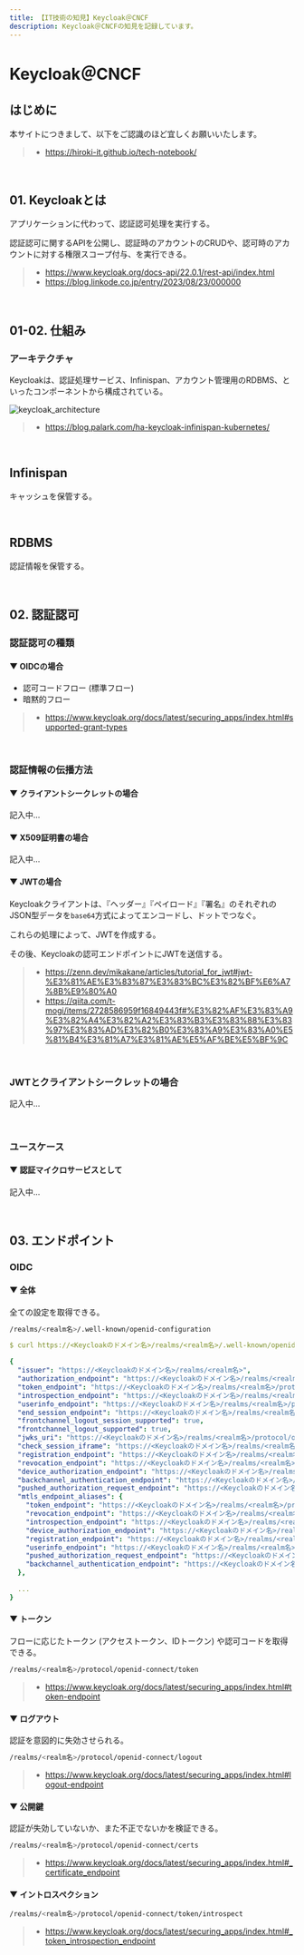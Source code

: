 ```yaml
---
title: 【IT技術の知見】Keycloak＠CNCF
description: Keycloak＠CNCFの知見を記録しています。
---
```


# Keycloak＠CNCF

## はじめに

本サイトにつきまして、以下をご認識のほど宜しくお願いいたします。

> - https://hiroki-it.github.io/tech-notebook/

<br>

## 01. Keycloakとは

アプリケーションに代わって、認証認可処理を実行する。

認証認可に関するAPIを公開し、認証時のアカウントのCRUDや、認可時のアカウントに対する権限スコープ付与、を実行できる。

> - https://www.keycloak.org/docs-api/22.0.1/rest-api/index.html
> - https://blog.linkode.co.jp/entry/2023/08/23/000000

<br>

## 01-02. 仕組み

### アーキテクチャ

Keycloakは、認証処理サービス、Infinispan、アカウント管理用のRDBMS、といったコンポーネントから構成されている。

![keycloak_architecture](https://raw.githubusercontent.com/hiroki-it/tech-notebook-images/<realm名>/images/keycloak_architecture.png)

> - https://blog.palark.com/ha-keycloak-infinispan-kubernetes/

<br>

## Infinispan

キャッシュを保管する。

<br>

## RDBMS

認証情報を保管する。

<br>

## 02. 認証認可

### 認証認可の種類

#### ▼ OIDCの場合

- 認可コードフロー (標準フロー)
- 暗黙的フロー

> - https://www.keycloak.org/docs/latest/securing_apps/index.html#supported-grant-types

<br>

### 認証情報の伝播方法

#### ▼ クライアントシークレットの場合

記入中...

#### ▼ X509証明書の場合

記入中...

#### ▼ JWTの場合

Keycloakクライアントは、『ヘッダー』『ペイロード』『署名』のそれぞれのJSON型データを`base64`方式によってエンコードし、ドットでつなぐ。

これらの処理によって、JWTを作成する。

その後、Keycloakの認可エンドポイントにJWTを送信する。

> - https://zenn.dev/mikakane/articles/tutorial_for_jwt#jwt-%E3%81%AE%E3%83%87%E3%83%BC%E3%82%BF%E6%A7%8B%E9%80%A0
> - https://qiita.com/t-mogi/items/2728586959f16849443f#%E3%82%AF%E3%83%A9%E3%82%A4%E3%82%A2%E3%83%B3%E3%83%88%E3%83%97%E3%83%AD%E3%82%B0%E3%83%A9%E3%83%A0%E5%81%B4%E3%81%A7%E3%81%AE%E5%AF%BE%E5%BF%9C

<br>

### JWTとクライアントシークレットの場合

記入中...

<br>

### ユースケース

#### ▼ 認証マイクロサービスとして

記入中...

<br>

## 03. エンドポイント

### OIDC

#### ▼ 全体

全ての設定を取得できる。

```bash
/realms/<realm名>/.well-known/openid-configuration
```

```yaml
$ curl https://<Keycloakのドメイン名>/realms/<realm名>/.well-known/openid-configuration

{
  "issuer": "https://<Keycloakのドメイン名>/realms/<realm名>",
  "authorization_endpoint": "https://<Keycloakのドメイン名>/realms/<realm名>/protocol/openid-connect/auth",
  "token_endpoint": "https://<Keycloakのドメイン名>/realms/<realm名>/protocol/openid-connect/token",
  "introspection_endpoint": "https://<Keycloakのドメイン名>/realms/<realm名>/protocol/openid-connect/token/introspect",
  "userinfo_endpoint": "https://<Keycloakのドメイン名>/realms/<realm名>/protocol/openid-connect/userinfo",
  "end_session_endpoint": "https://<Keycloakのドメイン名>/realms/<realm名>/protocol/openid-connect/logout",
  "frontchannel_logout_session_supported": true,
  "frontchannel_logout_supported": true,
  "jwks_uri": "https://<Keycloakのドメイン名>/realms/<realm名>/protocol/openid-connect/certs",
  "check_session_iframe": "https://<Keycloakのドメイン名>/realms/<realm名>/protocol/openid-connect/login-status-iframe.html",
  "registration_endpoint": "https://<Keycloakのドメイン名>/realms/<realm名>/clients-registrations/openid-connect",
  "revocation_endpoint": "https://<Keycloakのドメイン名>/realms/<realm名>/protocol/openid-connect/revoke",
  "device_authorization_endpoint": "https://<Keycloakのドメイン名>/realms/<realm名>/protocol/openid-connect/auth/device",
  "backchannel_authentication_endpoint": "https://<Keycloakのドメイン名>/realms/<realm名>/protocol/openid-connect/ext/ciba/auth",
  "pushed_authorization_request_endpoint": "https://<Keycloakのドメイン名>/realms/<realm名>/protocol/openid-connect/ext/par/request",
  "mtls_endpoint_aliases": {
    "token_endpoint": "https://<Keycloakのドメイン名>/realms/<realm名>/protocol/openid-connect/token",
    "revocation_endpoint": "https://<Keycloakのドメイン名>/realms/<realm名>/protocol/openid-connect/revoke",
    "introspection_endpoint": "https://<Keycloakのドメイン名>/realms/<realm名>/protocol/openid-connect/token/introspect",
    "device_authorization_endpoint": "https://<Keycloakのドメイン名>/realms/<realm名>/protocol/openid-connect/auth/device",
    "registration_endpoint": "https://<Keycloakのドメイン名>/realms/<realm名>/clients-registrations/openid-connect",
    "userinfo_endpoint": "https://<Keycloakのドメイン名>/realms/<realm名>/protocol/openid-connect/userinfo",
    "pushed_authorization_request_endpoint": "https://<Keycloakのドメイン名>/realms/<realm名>/protocol/openid-connect/ext/par/request",
    "backchannel_authentication_endpoint": "https://<Keycloakのドメイン名>/realms/<realm名>/protocol/openid-connect/ext/ciba/auth"
  },

  ...
}
```

#### ▼ トークン

フローに応じたトークン (アクセストークン、IDトークン) や認可コードを取得できる。

```bash
/realms/<realm名>/protocol/openid-connect/token
```

> - https://www.keycloak.org/docs/latest/securing_apps/index.html#token-endpoint

#### ▼ ログアウト

認証を意図的に失効させられる。

```bash
/realms/<realm名>/protocol/openid-connect/logout
```

> - https://www.keycloak.org/docs/latest/securing_apps/index.html#logout-endpoint

#### ▼ 公開鍵

認証が失効していないか、また不正でないかを検証できる。

```bash
/realms/<realm名>/protocol/openid-connect/certs
```

> - https://www.keycloak.org/docs/latest/securing_apps/index.html#_certificate_endpoint

#### ▼ イントロスペクション

```bash
/realms/<realm名>/protocol/openid-connect/token/introspect
```

> - https://www.keycloak.org/docs/latest/securing_apps/index.html#_token_introspection_endpoint

<br>
